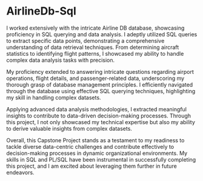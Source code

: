 # AirlineDb-Sql
I worked extensively with the intricate Airline DB database, showcasing proficiency in SQL querying and data analysis. I adeptly utilized SQL queries to extract specific data points, demonstrating a comprehensive understanding of data retrieval techniques. From determining aircraft statistics to identifying flight patterns, I showcased my ability to handle complex data analysis tasks with precision.

My proficiency extended to answering intricate questions regarding airport operations, flight details, and passenger-related data, underscoring my thorough grasp of database management principles. I efficiently navigated through the database using effective SQL querying techniques, highlighting my skill in handling complex datasets.

Applying advanced data analysis methodologies, I extracted meaningful insights to contribute to data-driven decision-making processes. Through this project, I not only showcased my technical expertise but also my ability to derive valuable insights from complex datasets.

Overall, this Capstone Project stands as a testament to my readiness to tackle diverse data-centric challenges and contribute effectively to decision-making processes in dynamic organizational environments. My skills in SQL and PL/SQL have been instrumental in successfully completing this project, and I am excited about leveraging them further in future endeavors.
